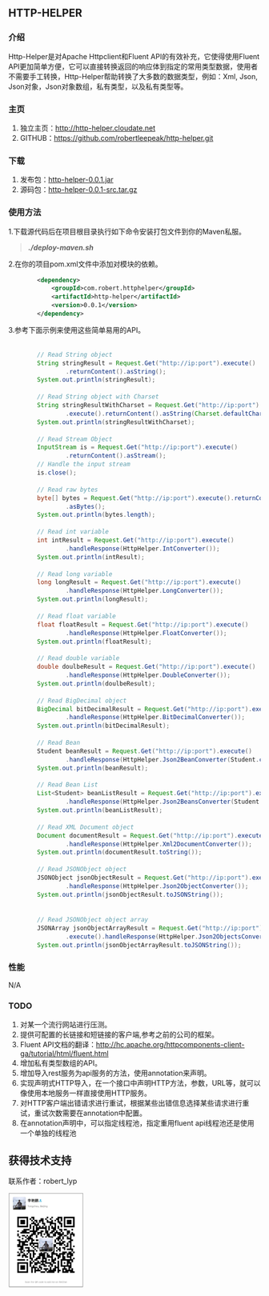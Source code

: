 ## HTTP-HELPER

### 介绍

Http-Helper是对Apache Httpclient和Fluent API的有效补充，它使得使用Fluent API更加简单方便，它可以直接转换返回的响应体到指定的常用类型数据，使用者不需要手工转换，Http-Helper帮助转换了大多数的数据类型，例如：Xml, Json, Json对象，Json对象数组，私有类型，以及私有类型等。

### 主页

1. 独立主页：http://http-helper.cloudate.net
2. GITHUB：https://github.com/robertleepeak/http-helper.git

### 下载

1. 发布包：[http-helper-0.0.1.jar](http://http-helper.cloudate.net/http-helper/http-helper-0.0.1.jar)
2. 源码包：[http-helper-0.0.1-src.tar.gz](http://http-helper.cloudate.net/http-helper/http-helper-0.0.1-src.tar.gz)

### 使用方法

1.下载源代码后在项目根目录执行如下命令安装打包文件到你的Maven私服。

> ***./deploy-maven.sh***

2.在你的项目pom.xml文件中添加对模块的依赖。

```xml
		<dependency>
			<groupId>com.robert.httphelper</groupId>
			<artifactId>http-helper</artifactId>
			<version>0.0.1</version>
		</dependency>
```

3.参考下面示例来使用这些简单易用的API。

```java

		// Read String object
		String stringResult = Request.Get("http://ip:port").execute()
				.returnContent().asString();
		System.out.println(stringResult);

		// Read String object with Charset
		String stringResultWithCharset = Request.Get("http://ip:port")
				.execute().returnContent().asString(Charset.defaultCharset());
		System.out.println(stringResultWithCharset);

		// Read Stream Object
		InputStream is = Request.Get("http://ip:port").execute()
				.returnContent().asStream();
		// Handle the input stream
		is.close();

		// Read raw bytes
		byte[] bytes = Request.Get("http://ip:port").execute().returnContent()
				.asBytes();
		System.out.println(bytes.length);

		// Read int variable
		int intResult = Request.Get("http://ip:port").execute()
				.handleResponse(HttpHelper.IntConverter());
		System.out.println(intResult);

		// Read long variable
		long longResult = Request.Get("http://ip:port").execute()
				.handleResponse(HttpHelper.LongConverter());
		System.out.println(longResult);

		// Read float variable
		float floatResult = Request.Get("http://ip:port").execute()
				.handleResponse(HttpHelper.FloatConverter());
		System.out.println(floatResult);

		// Read double variable
		double doulbeResult = Request.Get("http://ip:port").execute()
				.handleResponse(HttpHelper.DoubleConverter());
		System.out.println(doulbeResult);

		// Read BigDecimal object
		BigDecimal bitDecimalResult = Request.Get("http://ip:port").execute()
				.handleResponse(HttpHelper.BitDecimalConverter());
		System.out.println(bitDecimalResult);

		// Read Bean
		Student beanResult = Request.Get("http://ip:port").execute()
				.handleResponse(HttpHelper.Json2BeanConverter(Student.class));
		System.out.println(beanResult);

		// Read Bean List
		List<Student> beanListResult = Request.Get("http://ip:port").execute()
				.handleResponse(HttpHelper.Json2BeansConverter(Student.class));
		System.out.println(beanListResult);

		// Read XML Document object
		Document documentResult = Request.Get("http://ip:port").execute()
				.handleResponse(HttpHelper.Xml2DocumentConverter());
		System.out.println(documentResult.toString());

		// Read JSONObject object
		JSONObject jsonObjectResult = Request.Get("http://ip:port").execute()
				.handleResponse(HttpHelper.Json2ObjectConverter());
		System.out.println(jsonObjectResult.toJSONString());
		
		
		// Read JSONObject object array
		JSONArray jsonObjectArrayResult = Request.Get("http://ip:port")
				.execute().handleResponse(HttpHelper.Json2ObjectsConverter());
		System.out.println(jsonObjectArrayResult.toJSONString());	
```

### 性能

N/A

### TODO

1. 对某一个流行网站进行压测。
2. 提供可配置的长链接和短链接的客户端,参考之前的公司的框架。
3. Fluent API文档的翻译：http://hc.apache.org/httpcomponents-client-ga/tutorial/html/fluent.html
4. 增加私有类型数组的API。
5. 增加导入rest服务为api服务的方法，使用annotation来声明。 
6. 实现声明式HTTP导入，在一个接口中声明HTTP方法，参数，URL等，就可以像使用本地服务一样直接使用HTTP服务。
7. 对HTTP客户端出错请求进行重试，根据某些出错信息选择某些请求进行重试，重试次数需要在annotation中配置。
8. 在annotation声明中，可以指定线程池，指定重用fluent api线程池还是使用一个单独的线程池

## 获得技术支持

联系作者：robert_lyp

<a href="./resource/images/myqrcode.jpeg"><img src="./resource/images/myqrcode.jpeg" alt="cloudate-qrcode" width="150" height="190" class="alignnone size-full wp-image-1138" /></a>

